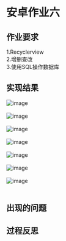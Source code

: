 安卓作业六
===========
作业要求<br>
-----------
1.Recyclerview<br>
2.增删查改<br>
3.使用SQL操作数据库<br>

实现结果<br>
-----------
![image](https://github.com/LS-56/2017112109_android/blob/master/P6.4/images/picture1.png)<br><br>
![image](https://github.com/LS-56/2017112109_android/blob/master/P6.4/images/picture2.png)<br><br>
![image](https://github.com/LS-56/2017112109_android/blob/master/P6.4/images/picture3.png)<br><br>
![image](https://github.com/LS-56/2017112109_android/blob/master/P6.4/images/picture4.png)<br><br>
![image](https://github.com/LS-56/2017112109_android/blob/master/P6.4/images/picture5.png)<br><br>
![image](https://github.com/LS-56/2017112109_android/blob/master/P6.4/images/picture6.png)<br><br>
![image](https://github.com/LS-56/2017112109_android/blob/master/P6.4/images/picture7.png)<br><br>


出现的问题<br>
-----------
过程反思<br>
-----------
